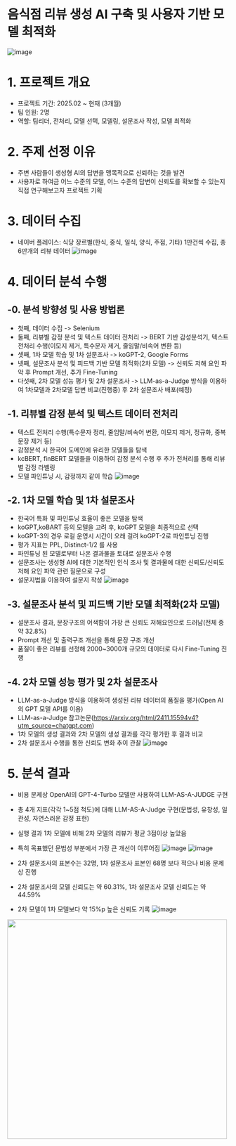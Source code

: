 # 음식점 리뷰 생성 AI 구축 및 사용자 기반 모델 최적화
![image](https://github.com/user-attachments/assets/c7abc2f5-a743-4b28-b217-04f44d19783b)

# 1. 프로젝트 개요
- 프로젝트 기간: 2025.02 ~ 현재 (3개월)
- 팀 인원: 2명
- 역할: 팀리더, 전처리, 모델 선택, 모델링, 설문조사 작성, 모델 최적화

# 2. 주제 선정 이유
- 주변 사람들이 생성형 AI의 답변을 맹목적으로 신뢰하는 것을 발견
- 사용자로 하여금 어느 수준의 모델, 어느 수준의 답변이 신뢰도를 확보할 수 있는지 직접 연구해보고자 프로젝트 기획

# 3. 데이터 수집
- 네이버 플레이스: 식당 장르별(한식, 중식, 일식, 양식, 주점, 기타) 1만건씩 수집, 총 6만개의 리뷰 데이터
![image](https://github.com/user-attachments/assets/dd3c22cc-fa84-4925-ae01-5b9cec807000)

# 4. 데이터 분석 수행
## -0. 분석 방향성 및 사용 방법론
- 첫째, 데이터 수집 -> Selenium
- 둘째, 리뷰별 감정 분석 및 텍스트 데이터 전처리 -> BERT 기반 감성분석기, 텍스트 전처리 수행(이모지 제거, 특수문자 제거, 줄임말/비속어 변환 등)
- 셋째, 1차 모델 학습 및 1차 설문조사 -> koGPT-2, Google Forms
- 넷째, 설문조사 분석 및 피드백 기반 모델 최적화(2차 모델) -> 신뢰도 저해 요인 파악 후 Prompt 개선, 추가 Fine-Tuning
- 다섯째, 2차 모델 성능 평가 및 2차 설문조사 -> LLM-as-a-Judge 방식을 이용하여 1차모델과 2차모델 답변 비교(진행중) 후 2차 설문조사 배포(예정)
  
## -1. 리뷰별 감정 분석 및 텍스트 데이터 전처리
- 텍스트 전처리 수행(특수문자 정리, 줄임말/비속어 변환, 이모지 제거, 정규화, 중복문장 제거 등)
- 감정분석 시 한국어 도메인에 유리한 모델들을 탐색
- kcBERT, finBERT 모델들을 이용하여 감정 분석 수행 후 추가 전처리를 통해 리뷰별 감정 라벨링
- 모델 파인튜닝 시, 감정까지 같이 학습
![image](https://github.com/user-attachments/assets/ac1fd603-3867-47db-94fc-44abd5e87f43)

## -2. 1차 모델 학습 및 1차 설문조사
- 한국어 특화 및 파인튜닝 효율이 좋은 모델을 탐색
- koGPT,koBART 등의 모델을 고려 후, koGPT 모델을 최종적으로 선택
- koGPT-3의 경우 로컬 운영시 시간이 오래 걸려 koGPT-2로 파인튜닝 진행
- 평가 지표는 PPL, Distinct-1/2 를 사용
- 파인튜닝 된 모델로부터 나온 결과물을 토대로 설문조사 수행
- 설문조사는 생성형 AI에 대한 기본적인 인식 조사 및 결과물에 대한 신뢰도/신뢰도 저해 요인 파악 관련 질문으로 구성
- 설문지법을 이용하여 설문지 작성
![image](https://github.com/user-attachments/assets/8a9fbde1-a3af-40c3-a23d-f91c373f8367)

## -3. 설문조사 분석 및 피드백 기반 모델 최적화(2차 모델)
- 설문조사 결과, 문장구조의 어색함이 가장 큰 신뢰도 저해요인으로 드러남(전체 중 약 32.8%)
- Prompt 개선 및 출력구조 개선을 통해 문장 구조 개선
- 품질이 좋은 리뷰를 선정해 2000~3000개 규모의 데이터로 다시 Fine-Tuning 진행

## -4. 2차 모델 성능 평가 및 2차 설문조사
- LLM-as-a-Judge 방식을 이용하여 생성된 리뷰 데이터의 품질을 평가(Open AI 의 GPT 모델 API를 이용)
- LLM-as-a-Judge 참고논문(https://arxiv.org/html/2411.15594v4?utm_source=chatgpt.com)
- 1차 모델의 생성 결과와 2차 모델의 생성 결과를 각각 평가한 후 결과 비교
- 2차 설문조사 수행을 통한 신뢰도 변화 추이 관찰
![image](https://github.com/user-attachments/assets/1bcb5843-274f-4546-a3d3-74c1f63703a9)

# 5. 분석 결과
- 비용 문제상 OpenAI의 GPT-4-Turbo 모델만 사용하여 LLM-AS-A-JUDGE 구현
- 총 4개 지표(각각 1~5점 척도)에 대해 LLM-AS-A-Judge 구현(문법성, 유창성, 일관성, 자연스러운 감정 표현)
- 실행 결과 1차 모델에 비해 2차 모델의 리뷰가 평균 3점이상 높았음
- 특히 목표했던 문법성 부분에서 가장 큰 개선이 이루어짐
![image](https://github.com/user-attachments/assets/b57005e6-7d96-4106-af37-0e144aedde32)
![image](https://github.com/user-attachments/assets/cea3a568-4e7f-40e5-b6a8-21e0f8694e7b)

- 2차 설문조사의 표본수는 32명, 1차 설문조사 표본인 68명 보다 적으나 비용 문제상 진행
- 2차 설문조사의 모델 신뢰도는 약 60.31%, 1차 설문조사 모델 신뢰도는 약 44.59%
- 2차 모델이 1차 모델보다 약 15%p 높은 신뢰도 기록
![image](https://github.com/user-attachments/assets/35eca2b6-c99d-4cc6-9cc4-c316d13cd80d)
<img src="https://github.com/user-attachments/assets/8a9fbde1-a3af-40c3-a23d-f91c73f8367" width="500"/>
